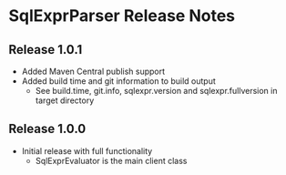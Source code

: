 # SqlExprParser Release Notes

## Release 1.0.1

- Added Maven Central publish support
- Added build time and git information to build output
    - See build.time, git.info, sqlexpr.version and sqlexpr.fullversion in target directory 

## Release 1.0.0

- Initial release with full functionality
    -  SqlExprEvaluator is the main client class
   